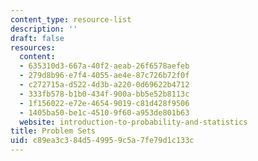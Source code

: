 ```yaml
---
content_type: resource-list
description: ''
draft: false
resources:
  content:
  - 635310d3-667a-40f2-aeab-26f6578aefeb
  - 279d8b96-e7f4-4055-ae4e-87c726b72f0f
  - c272715a-d522-4d3b-a220-0d69622b4712
  - 333fb578-b1b0-434f-900a-bb5e52b8113c
  - 1f156022-e72e-4654-9019-c81d428f9506
  - 1405ba50-be1c-4510-9f60-a953de801b63
  website: introduction-to-probability-and-statistics
title: Problem Sets
uid: c89ea3c3-84d5-4995-9c5a-7fe79d1c133c
---
```

